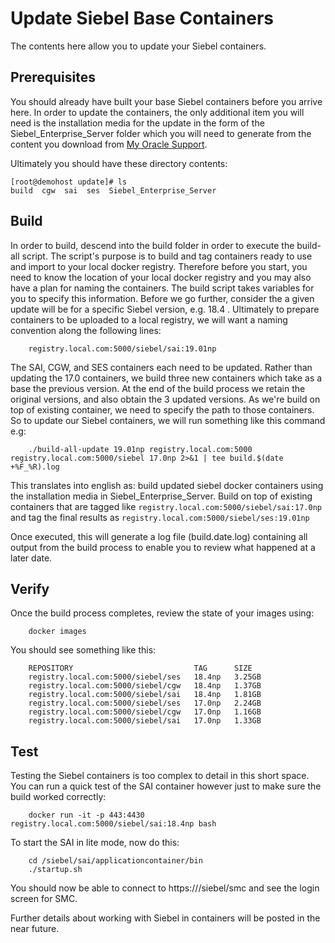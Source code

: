 # Update Siebel Base Containers

The contents here allow you to update your Siebel containers.

## Prerequisites

You should already have built your base Siebel containers before you arrive here. In order to update the containers, the only additional item you will need is the installation media for the update in the form of the Siebel_Enterprise_Server folder which you will need to generate from the content you download from [My Oracle Support](https://support.oracle.com).


Ultimately you should have these directory contents:

```
[root@demohost update]# ls
build  cgw  sai  ses  Siebel_Enterprise_Server
```

## Build

In order to build, descend into the build folder in order to execute the build-all script. The script's purpose is to build and tag containers ready to use and import to your local docker registry. Therefore before you start, you need to know the location of your local docker registry and you may also have a plan for naming the containers. The build script takes variables for you to specify this information. Before we go further, consider the a given update will be for a specific Siebel version, e.g. 18.4 . Ultimately to prepare containers to be uploaded to a local registry, we will want a naming convention along the following lines:

```
    registry.local.com:5000/siebel/sai:19.01np
```    
The SAI, CGW, and SES containers each need to be updated. Rather than updating the 17.0 containers, we build three new containers which take as a base the previous version. At the end of the build process we retain the original versions, and also obtain the 3 updated versions. As we're build on top of existing container, we need to specify the path to those containers. So to update our Siebel containers, we will run something like this command e.g:
```
    ./build-all-update 19.01np registry.local.com:5000 registry.local.com:5000/siebel 17.0np 2>&1 | tee build.$(date +%F_%R).log
```
This translates into english as: build updated siebel docker containers using the installation media in Siebel_Enterprise_Server. Build on top of existing containers that are tagged like ```registry.local.com:5000/siebel/sai:17.0np``` and tag the final results as ```registry.local.com:5000/siebel/ses:19.01np```

Once executed, this will generate a log file (build.date.log) containing all output from the build process to enable you to review what happened at a later date.

## Verify

Once the build process completes, review the state of your images using:
```
    docker images
```
You should see something like this:
```
    REPOSITORY                           TAG      SIZE
    registry.local.com:5000/siebel/ses   18.4np   3.25GB
    registry.local.com:5000/siebel/cgw   18.4np   1.37GB
    registry.local.com:5000/siebel/sai   18.4np   1.81GB
    registry.local.com:5000/siebel/ses   17.0np   2.24GB
    registry.local.com:5000/siebel/cgw   17.0np   1.16GB
    registry.local.com:5000/siebel/sai   17.0np   1.33GB
```

## Test

Testing the Siebel containers is too complex to detail in this short space. You can run a quick test of the SAI container however just to make sure the build worked correctly:
```
    docker run -it -p 443:4430 registry.local.com:5000/siebel/sai:18.4np bash
```
To start the SAI in lite mode, now do this:
```
    cd /siebel/sai/applicationcontainer/bin
    ./startup.sh
```
You should now be able to connect to https://<machine-ip>/siebel/smc and see the login screen for SMC.

Further details about working with Siebel in containers will be posted in the near future.
